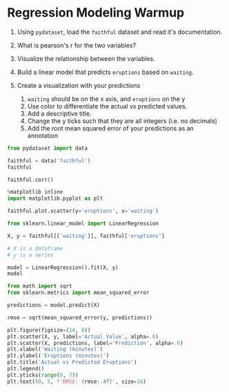 # Regression Modeling Warmup

1. Using `pydataset`, load the `faithful` dataset and read it's documentation.

1. What is pearson's r for the two variables?

1. Visualize the relationship between the variables.

1. Build a linear model that predicts `eruptions` based on `waiting`.

1. Create a visualization with your predictions

    1. `waiting` should be on the x axis, and `eruptions` on the y
    1. Use color to differentiate the actual vs predicted values.
    1. Add a descriptive title.
    1. Change the y ticks such that they are all integers (i.e. no decimals)
    1. Add the root mean squared error of your predictions as an annotation

```python
from pydataset import data

faithful = data('faithful')
faithful
```

```python
faithful.corr()
```

```python
%matplotlib inline
import matplotlib.pyplot as plt

faithful.plot.scatter(y='eruptions', x='waiting')
```

```python
from sklearn.linear_model import LinearRegression
```

```python
X, y = faithful[['waiting']], faithful['eruptions']

# X is a dataframe
# y is a series
```

```python
model = LinearRegression().fit(X, y)
model
```

```python
from math import sqrt
from sklearn.metrics import mean_squared_error

predictions = model.predict(X)

rmse = sqrt(mean_squared_error(y, predictions))

plt.figure(figsize=(14, 8))
plt.scatter(X, y, label='Actual Value', alpha=.6)
plt.scatter(X, predictions, label='Prediction', alpha=.6)
plt.xlabel('Waiting (minutes)')
plt.ylabel('Eruptions (minutes)')
plt.title('Actual vs Predicted Eruptions')
plt.legend()
plt.yticks(range(0, 7))
plt.text(50, 5, f'RMSE: {rmse:.4f}', size=16)
```
